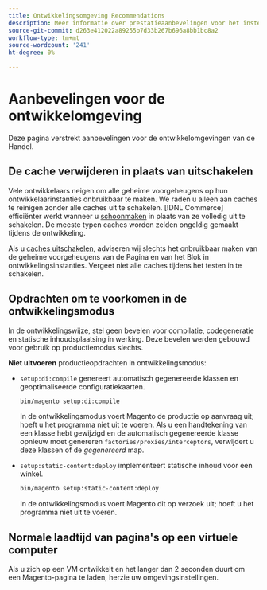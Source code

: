 ```yaml
---
title: Ontwikkelingsomgeving Recommendations
description: Meer informatie over prestatieaanbevelingen voor het instellen van uw lokale Adobe Commerce- of Magento Open Source-ontwikkelomgeving.
source-git-commit: d263e412022a89255b7d33b267b696a8bb1bc8a2
workflow-type: tm+mt
source-wordcount: '241'
ht-degree: 0%

---
```



# Aanbevelingen voor de ontwikkelomgeving

Deze pagina verstrekt aanbevelingen voor de ontwikkelomgevingen van de Handel.

## De cache verwijderen in plaats van uitschakelen

Vele ontwikkelaars neigen om alle geheime voorgeheugens op hun ontwikkelaarinstanties onbruikbaar te maken. We raden u alleen aan caches te reinigen zonder alle caches uit te schakelen. [!DNL Commerce] efficiënter werkt wanneer u [schoonmaken] in plaats van ze volledig uit te schakelen. De meeste typen caches worden zelden ongeldig gemaakt tijdens de ontwikkeling.

Als u [caches uitschakelen], adviseren wij slechts het onbruikbaar maken van de geheime voorgeheugens van de Pagina en van het Blok in ontwikkelingsinstanties. Vergeet niet alle caches tijdens het testen in te schakelen.

## Opdrachten om te voorkomen in de ontwikkelingsmodus

In de ontwikkelingswijze, stel geen bevelen voor compilatie, codegeneratie en statische inhoudsplaatsing in werking. Deze bevelen werden gebouwd voor gebruik op productiemodus slechts.

**Niet uitvoeren** productieopdrachten in ontwikkelingsmodus:

* `setup:di:compile` genereert automatisch gegenereerde klassen en geoptimaliseerde configuratiekaarten.

   ```bash
   bin/magento setup:di:compile
   ```

   In de ontwikkelingsmodus voert Magento de productie op aanvraag uit; hoeft u het programma niet uit te voeren. Als u een handtekening van een klasse hebt gewijzigd en de automatisch gegenereerde klasse opnieuw moet genereren `factories/proxies/interceptors`, verwijdert u deze klassen of de _gegenereerd_ map.

* `setup:static-content:deploy` implementeert statische inhoud voor een winkel.

   ```bash
   bin/magento setup:static-content:deploy
   ```

   In de ontwikkelingsmodus voert Magento dit op verzoek uit; hoeft u het programma niet uit te voeren.

## Normale laadtijd van pagina&#39;s op een virtuele computer

Als u zich op een VM ontwikkelt en het langer dan 2 seconden duurt om een Magento-pagina te laden, herzie uw omgevingsinstellingen.

<!-- Link definitions -->

[schoonmaken]: ../configuration/cli/manage-cache.md#clean-and-flush-cache-types
[caches uitschakelen]: ../configuration/cli/manage-cache.md#enable-or-disable-cache-types
